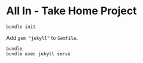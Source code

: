 # All In - Take Home Project

```
bundle init
```

Add `gem "jekyll"` to `Gemfile`.


```
bundle
bundle exec jekyll serve
```
